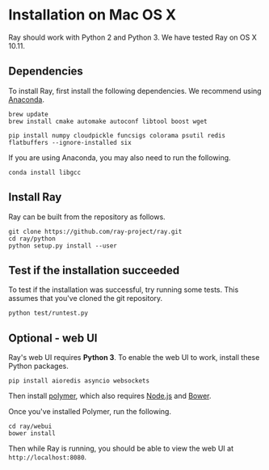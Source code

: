 # Installation on Mac OS X

Ray should work with Python 2 and Python 3. We have tested Ray on OS X 10.11.

## Dependencies

To install Ray, first install the following dependencies. We recommend using
[Anaconda](https://www.continuum.io/downloads).

```
brew update
brew install cmake automake autoconf libtool boost wget

pip install numpy cloudpickle funcsigs colorama psutil redis flatbuffers --ignore-installed six
```

If you are using Anaconda, you may also need to run the following.

```
conda install libgcc
```

## Install Ray

Ray can be built from the repository as follows.

```
git clone https://github.com/ray-project/ray.git
cd ray/python
python setup.py install --user
```

## Test if the installation succeeded

To test if the installation was successful, try running some tests. This assumes
that you've cloned the git repository.

```
python test/runtest.py
```

## Optional - web UI

Ray's web UI requires **Python 3**. To enable the web UI to work, install these
Python packages.

```
pip install aioredis asyncio websockets
```

Then install
[polymer](https://www.polymer-project.org/1.0/docs/tools/polymer-cli), which
also requires [Node.js](https://nodejs.org/en/download/) and
[Bower](http://bower.io/#install-bower).

Once you've installed Polymer, run the following.

```
cd ray/webui
bower install
```

Then while Ray is running, you should be able to view the web UI at
`http://localhost:8080`.
